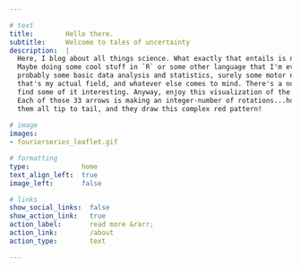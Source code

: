 ```yaml
---

# text 
title:        Hello there.
subtitle:     Welcome to tales of uncertainty
description:  |
  Here, I blog about all things science. What exactly that entails is not well-defined. 
  Maybe doing some cool stuff in `R` or some other language that I'm even worse at,
  probably some basic data analysis and statistics, surely some motor neuroscience since
  that's my actual field, and whatever else comes to mind. There's a nonzero chance you'll
  find some of it interesting. Anyway, enjoy this visualization of the Fourier transform. 
  Each of those 33 arrows is making an integer-number of rotations...however, if you add
  them all tip to tail, and they draw this complex red pattern! 
  
# image
images: 
- fourierseries_leaflet.gif

# formatting
type:             home
text_align_left:  true
image_left:       false

# links
show_social_links:  false
show_action_link:   true
action_label:       read more &rarr;
action_link:        /about
action_type:        text

---
```


